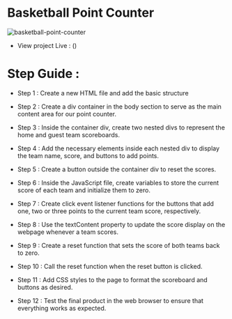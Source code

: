 # Basketball Point Counter

![basketball-point-counter]()

- View project Live : ()

# Step Guide :

- Step 1 : Create a new HTML file and add the basic structure

- Step 2 : Create a div container in the body section to serve as the main content area for our point counter.

- Step 3 : Inside the container div, create two nested divs to represent the home and guest team scoreboards.

- Step 4 : Add the necessary elements inside each nested div to display the team name, score, and buttons to add points.

- Step 5 : Create a button outside the container div to reset the scores.

- Step 6 : Inside the JavaScript file, create variables to store the current score of each team and initialize them to zero.

- Step 7 : Create click event listener functions for the buttons that add one, two or three points to the current team score, respectively.

- Step 8 : Use the textContent property to update the score display on the webpage whenever a team scores.

- Step 9 : Create a reset function that sets the score of both teams back to zero.

- Step 10 : Call the reset function when the reset button is clicked.

- Step 11 : Add CSS styles to the page to format the scoreboard and buttons as desired.

- Step 12 : Test the final product in the web browser to ensure that everything works as expected.
